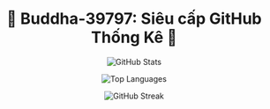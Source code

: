 <h1 align="center">🌟 Buddha-39797: Siêu cấp GitHub Thống Kê 🌟</h1>

<p align="center">
  <img src="https://github-readme-stats.vercel.app/api?username=Buddha-39797&show_icons=true&theme=tokyonight&count_private=true" alt="GitHub Stats" />
</p>

<p align="center">
  <img src="https://github-readme-stats.vercel.app/api/top-langs/?username=Buddha-39797&layout=compact&theme=tokyonight" alt="Top Languages" />
</p>

<p align="center">
  <img src="https://github-readme-streak-stats.herokuapp.com/?user=Buddha-39797&theme=tokyonight" alt="GitHub Streak" />
</p>
